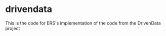 drivendata
==========

This is the code for ERS's implementation of the code from the DrivenData project
